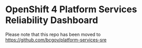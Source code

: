 # OpenShift 4 Platform Services Reliability Dashboard
Please note that this repo has been moved to https://github.com/bcgov/platform-services-sre
